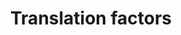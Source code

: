 ---
annotations:
- type: Pathway Ontology
  value: translation pathway
authors:
- Kdahlquist
- MaintBot
- Ddigles
- Khanspers
- Mkutmon
- Egonw
- Eweitz
description: 'Protein synthesis is the ultimate step of gene expression and a key
  control point for regulation. In particular, it enables cells to rapidly manipulate
  protein production without new mRNA synthesis, processing, or export. This pathway
  gives an overview of the translation factors involved in this process.  Description
  from source pathway: http://wikipathways.org/index.php/Pathway:WP107 (translated
  via homology)'
last-edited: 2021-05-16
organisms:
- Drosophila melanogaster
redirect_from:
- /index.php/Pathway:WP537
- /instance/WP537
schema-jsonld:
- '@context': https://schema.org/
  '@id': https://wikipathways.github.io/pathways/WP537.html
  '@type': Dataset
  creator:
    '@type': Organization
    name: WikiPathways
  description: 'Protein synthesis is the ultimate step of gene expression and a key
    control point for regulation. In particular, it enables cells to rapidly manipulate
    protein production without new mRNA synthesis, processing, or export. This pathway
    gives an overview of the translation factors involved in this process.  Description
    from source pathway: http://wikipathways.org/index.php/Pathway:WP107 (translated
    via homology)'
  keywords:
  - CG8963
  - eIF-4G
  - eIF2B-epsilon
  - eIF-2beta
  - eIF3-S9
  - Adam
  - EEF2K
  - EIF2AK2
  - pAbp
  - EIF3S8
  - eIF5B
  - Ef1gamma
  - eIF-3p40
  - Ef1alpha100E
  - eIF2B-alpha
  - KIAA0664
  - eIF-2alpha
  - EIF1AY
  - EIF4EBP3
  - CG17737
  - eIF-1A
  - EIF4G1
  - eIF2B-gamma
  - Int6
  - eIF3-S10
  - Trip1
  - Rbp2
  - eIF-4E
  - eIF-5A
  - EIF4A1
  - EIF4EBP2
  - eIF-4B
  - eIF-3p66
  - eIF-4a
  - PEK
  - EIF4EBP1
  - GSPT2
  - Ef2b
  - EIF2AK1
  - Ef1beta
  - eIF6
  - CG9769
  - eRF1
  - eIF2B-delta
  - eIF2B-beta
  - eEF1delta
  - Su(var)3-9
  - CG10881
  - Ef1alpha48D
  - eIF5
  license: CC0
  name: Translation factors
seo: CreativeWork
title: Translation factors
wpid: WP537
---